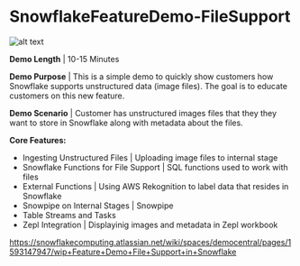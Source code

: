 # SnowflakeFeatureDemo-FileSupport

![alt text](https://github.com/snowflakecorp/Chris-Richardson_REPO/blob/master/SnowflakeFeatureDemo-FileSupport/Images/Zepl3.png "Logo Title Text 1")



**Demo Length** | 10-15 Minutes

**Demo Purpose** | This is a simple demo to quickly show customers how Snowflake supports unstructured data (image files).  The goal is to educate customers on this new feature.

**Demo Scenario** | Customer has unstructured images files that they they want to store in Snowflake along with metadata about the files. 

**Core Features:**

- Ingesting Unstructured Files | Uploading image files to internal stage
- Snowflake Functions for File Support | SQL functions used to work with files
- External Functions | Using AWS Rekognition to label data that resides in Snowflake
- Snowpipe on Internal Stages | Snowpipe 
- Table Streams and Tasks
- Zepl Integration | Displayinig images and metadata in Zepl workbook

<https://snowflakecomputing.atlassian.net/wiki/spaces/democentral/pages/1593147947/wip+Feature+Demo+File+Support+in+Snowflake>



